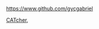 
<!-- Give link to your github home page -->
<span id="github">https://www.github.com/gycgabriel</span>

<!-- Give your internal and external projects related to the module -->
<span id="projects">[CATcher](https://github.com/CATcher-org/CATcher), []()</span>